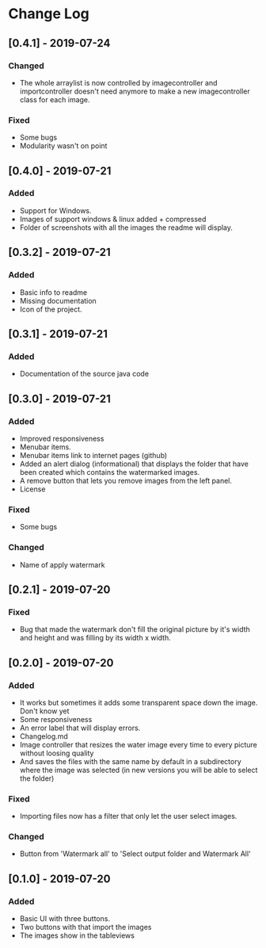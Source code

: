 <!-- markdownlint-disable MD024-->
# **Change Log**

## [0.4.1] - 2019-07-24

### Changed

- The whole arraylist is now controlled by imagecontroller and importcontroller doesn't need anymore to make a new imagecontroller class for each image.

### Fixed

- Some bugs
- Modularity wasn't on point

## [0.4.0] - 2019-07-21

### Added

- Support for Windows.
- Images of support windows & linux added + compressed
- Folder of screenshots with all the images the readme will display.

## [0.3.2] - 2019-07-21

### Added

- Basic info to readme
- Missing documentation
- Icon of the project.

## [0.3.1] - 2019-07-21

### Added

- Documentation of the source java code

## [0.3.0] - 2019-07-21

### Added

- Improved responsiveness
- Menubar items.
- Menubar items link to internet pages (github)
- Added an alert dialog (informational) that displays the folder that have been created which contains the watermarked images.
- A remove button that lets you remove images from the left panel.
- License

### Fixed

- Some bugs

### Changed

- Name of apply watermark

## [0.2.1] - 2019-07-20

### Fixed

- Bug that made the watermark don't fill the original picture by it's width and height and was filling by its width x width.

## [0.2.0] - 2019-07-20

### Added

- It works but sometimes it adds some transparent space down the image. Don't know yet
- Some responsiveness
- An error label that will display errors.
- Changelog.md
- Image controller that resizes the water image every time to every picture without loosing quality
- And saves the files with the same name by default in a subdirectory where the image was selected (in new versions you will be able to select the folder)

### Fixed

- Importing files now has a filter that only let the user select images.

### Changed

- Button from 'Watermark all' to 'Select output folder and Watermark All'

## [0.1.0] - 2019-07-20

### Added

- Basic UI with three buttons.
- Two buttons with that import the images
- The images show in the tableviews
